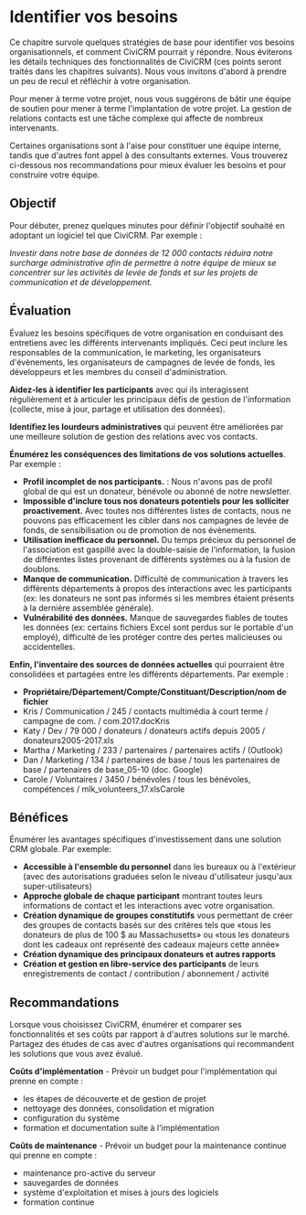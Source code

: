 Identifier vos besoins
======================

Ce chapitre survole quelques stratégies de base pour identifier vos besoins organisationnels, et comment CiviCRM pourrait y répondre. Nous éviterons les détails techniques des fonctionnalités de CiviCRM (ces points seront traités dans les chapitres suivants). Nous vous invitons d'abord à prendre un peu de recul et réfléchir à votre organisation. 

Pour mener à terme votre projet, nous vous suggérons de bâtir une équipe de soutien pour mener à terme l'implantation de votre projet. La gestion de relations contacts est une tâche complexe qui affecte de nombreux intervenants.

Certaines organisations sont à l'aise pour constituer une équipe interne, tandis que d'autres font appel à des consultants externes. Vous trouverez ci-dessous nos recommandations pour mieux évaluer les besoins et pour construire votre équipe.

Objectif
----

Pour débuter, prenez quelques minutes pour définir l'objectif souhaité en adoptant un logiciel tel que CiviCRM. Par exemple :

*Investir dans notre base de données de 12 000 contacts réduira notre surcharge administrative afin de permettre à notre équipe de mieux se concentrer sur les activités de levée de fonds et sur les projets de communication et de développement.*

Évaluation
----------

Évaluez les besoins spécifiques de votre organisation en conduisant des entretiens avec les différents intervenants impliqués. Ceci peut inclure les responsables de la communication, le marketing, les organisateurs d'évènements, les organisateurs de campagnes de levée de fonds, les développeurs et les membres du conseil d'administration.

**Aidez-les à identifier les participants** avec qui ils interagissent régulièrement et à articuler les principaux défis de gestion de l'information (collecte, mise à jour, partage et utilisation des données).

**Identifiez les lourdeurs administratives** qui peuvent être améliorées par une meilleure solution de gestion des relations avec vos contacts.

**Énumérez les conséquences des limitations de vos solutions actuelles**. Par exemple :

-   **Profil incomplet de nos participants.** : Nous n'avons pas de profil global de qui est un donateur, bénévole ou abonné de notre newsletter.
-   **Impossible d'inclure tous nos donateurs potentiels pour les solliciter proactivement.** Avec toutes nos différentes listes de contacts, nous ne pouvons pas efficacement les cibler dans nos campagnes de levée de fonds, de sensibilisation ou de promotion de nos évènements.
-   **Utilisation inefficace du personnel.** Du temps précieux du personnel de l'association est gaspillé avec la double-saisie de l'information, la fusion de différentes listes provenant de différents systèmes ou à la fusion de doublons.
-   **Manque de communication.** Difficulté de communication à travers les différents départements à propos des interactions avec les participants (ex: les donateurs ne sont pas informés si les membres étaient présents à la dernière assemblée générale).
-   **Vulnérabilité des données.** Manque de sauvegardes fiables de toutes les données (ex: certains fichiers Excel sont perdus sur le portable d'un employé), difficulté de les protéger contre des pertes malicieuses ou accidentelles.

**Enfin, l'inventaire des sources de données actuelles** qui pourraient être consolidées et partagées entre les différents départements. Par exemple :

-   **Propriétaire/Département/Compte/Constituant/Description/nom de fichier** 
-   Kris / Communication / 245 / contacts multimédia à court terme / campagne de com. / com.2017.docKris
-   Katy / Dev / 79 000 / donateurs / donateurs actifs depuis 2005 / donateurs2005-2017.xls
-   Martha / Marketing / 233 / partenaires / partenaires actifs / (Outlook)
-   Dan / Marketing / 134 / partenaires de base / tous les partenaires de base / partenaires de base_05-10 (doc. Google)
-   Carole / Voluntaires / 3450 / bénévoles / tous les bénévoles, compétences / mlk_volunteers_17.xlsCarole 

Bénéfices
--------

Énumérer les avantages spécifiques d'investissement dans une solution CRM globale.
Par exemple:

-   **Accessible à l'ensemble du personnel** dans les bureaux ou à l'extérieur (avec des autorisations graduées selon le niveau d'utilisateur jusqu'aux super-utilisateurs) 
-   **Approche globale de chaque participant** montrant toutes leurs informations de contact et les interactions avec votre organisation.
-   **Création dynamique de groupes constitutifs** vous permettant de créer des groupes de contacts basés sur des critères tels que «tous les donateurs de plus de 100 $ au Massachusetts» ou «tous les donateurs dont les cadeaux ont représenté des cadeaux majeurs cette année»
-   **Création dynamique des principaux donateurs et autres rapports**
-   **Création et gestion en libre-service des participants** de leurs enregistrements de contact / contribution / abonnement / activité

Recommandations
---------------

Lorsque vous choisissez CiviCRM, énumérer et comparer ses fonctionnalités et ses coûts par rapport à d'autres solutions sur le marché. Partagez des études de cas avec d'autres organisations qui recommandent les solutions que vous avez évalué.

**Coûts d'implémentation** - Prévoir un budget pour l'implémentation qui prenne en compte :

-  les étapes de découverte et de gestion de projet
-  nettoyage des données, consolidation et migration
-  configuration du système
-  formation et documentation suite à l'implémentation

**Coûts de maintenance** - Prévoir un budget pour la maintenance continue qui prenne en compte :

-   maintenance pro-active du serveur
-   sauvegardes de données
-   système d'exploitation et mises à jours des logiciels
-   formation continue
